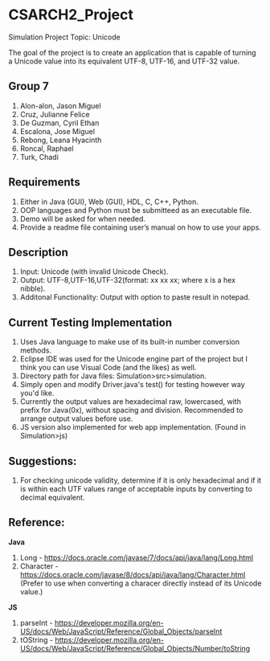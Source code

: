# CSARCH2_Project
Simulation Project
Topic: Unicode

The goal of the project is to create an application that is capable of turning a Unicode value into its equivalent UTF-8, UTF-16, and UTF-32 value.

## Group 7
1. Alon-alon, Jason Miguel
2. Cruz, Julianne Felice
3. De Guzman, Cyril Ethan
4. Escalona, Jose Miguel
5. Rebong, Leana Hyacinth
6. Roncal, Raphael
7. Turk, Chadi

## Requirements
1. Either in Java (GUI), Web (GUI), HDL, C, C++, Python.
2. OOP languages and Python must be submitteed as an executable file.
3. Demo will be asked for when needed.
4. Provide a readme file containing user’s manual on how to use your apps.

## Description
1. Input: Unicode (with invalid Unicode Check).
2. Output: UTF-8,UTF-16,UTF-32(format: xx xx xx; where x is a hex nibble).
3. Additonal Functionality: Output with option to paste result in notepad.

## Current Testing Implementation
1. Uses Java language to make use of its built-in number conversion methods.
3. Eclipse IDE was used for the Unicode engine part of the project but I think you can use Visual Code (and the likes) as well.
4. Directory path for Java files: Simulation>src>simulation.
5. Simply open and modify Driver.java's test() for testing however way you'd like.
6. Currently the output values are hexadecimal raw, lowercased, with prefix for Java(0x), without spacing and division. Recommended to arrange output values before use.
7. JS version also implemented for web app implementation. (Found in Simulation>js) 

## Suggestions:
1. For checking unicode validity, determine if it is only hexadecimal and if it is within each UTF values range of acceptable inputs by converting to decimal equivalent.

## Reference:
**Java**
1. Long - https://docs.oracle.com/javase/7/docs/api/java/lang/Long.html
2. Character - https://docs.oracle.com/javase/8/docs/api/java/lang/Character.html (Prefer to use when converting a characer directly instead of its Unicode value.)<br>

**JS**
1. parseInt - https://developer.mozilla.org/en-US/docs/Web/JavaScript/Reference/Global_Objects/parseInt
2. tOString - https://developer.mozilla.org/en-US/docs/Web/JavaScript/Reference/Global_Objects/Number/toString
